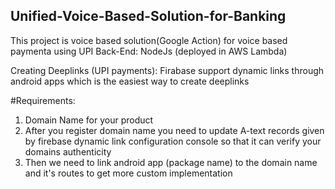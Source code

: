 ## Unified-Voice-Based-Solution-for-Banking
This project is voice based solution(Google Action) for voice based paymenta using UPI 
Back-End: NodeJs (deployed in AWS Lambda)

Creating Deeplinks (UPI payments): Firabase support dynamic links through android apps which is the easiest way to create deeplinks

#Requirements: 
1) Domain Name for your product
2) After you register domain name you need to update A-text records given by firebase dynamic link configuration console so that
it can verify your domains authenticity
3) Then we need to link android app (package name) to the domain name and it's routes to get more custom implementation
